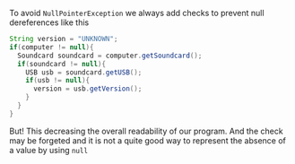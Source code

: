To avoid `NullPointerException` we always add checks to prevent null dereferences like this

```java
String version = "UNKNOWN";
if(computer != null){
  Soundcard soundcard = computer.getSoundcard();
  if(soundcard != null){
    USB usb = soundcard.getUSB();
    if(usb != null){
      version = usb.getVersion();
    }
  }
}
```

But! This decreasing the overall readability of our program.
And the check may be forgeted and it is not a quite good way to represent the absence of a value by using `null`
